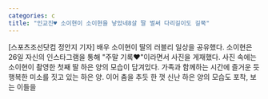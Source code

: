 ```yaml
---
categories: c
title: "인교진♥ 소이현이 소이현을 낳았네8살 딸 벌써 다리길이도 길쭉"
---
```

[스포츠조선닷컴 정안지 기자] 배우 소이현이 딸의 러블리 일상을 공유했다. 소이현은 26일 자신의 인스타그램을 통해 "주말 기록♥"이라면서 사진을 게재했다. 사진 속에는 소이현이 촬영한 첫째 딸 하은 양의 모습이 담겨있다. 가족과 함께하는 시간에 즐거운 듯 행복한 미소를 짓고 있는 하은 양. 이어 춤을 추듯 한 껏 신난 하은 양의 모습도 포착, 보는 이들을